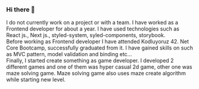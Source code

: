 ### Hi there 👋
I do not currently work on a project or with a team. I have worked as a Frontend developer for about a year. I have used technologies such as React js., Next js., styled-system, syled-components, storybook.  
Before working as Frontend developer I have attended Kodluyoruz 42. Net Core Bootcamp, successfully graduated from it. I have gained skills on such as MVC pattern, model validation and binding etc...   
Finally, I started create something as game developer. I developed 2 different games and one of them was hyper casual 2d game, other one was maze solving game. Maze solving game also uses maze create algorithm while starting new level.
<!--
**mustafaalby/mustafaalby** is a ✨ _special_ ✨ repository because its `README.md` (this file) appears on your GitHub profile.

Here are some ideas to get you started:

- 🔭 I’m currently working on ...
- 🌱 I’m currently learning ...
- 👯 I’m looking to collaborate on ...
- 🤔 I’m looking for help with ...
- 💬 Ask me about ...
- 📫 How to reach me: ...
- 😄 Pronouns: ...
- ⚡ Fun fact: ...
-->
